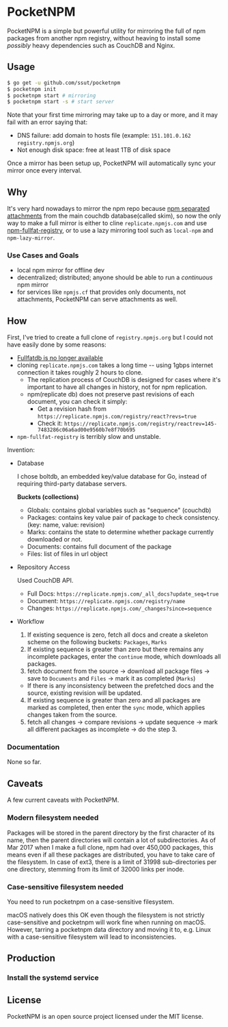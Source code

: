 # PocketNPM

PocketNPM is a simple but powerful utility for mirroring the full of npm packages from another npm registry, without heaving to install some *possibly* heavy dependencies such as CouchDB and Nginx.

## Usage

```bash
$ go get -u github.com/ssut/pocketnpm
$ pocketnpm init
$ pocketnpm start # mirroring
$ pocketnpm start -s # start server
```

Note that your first time mirroring may take up to a day or more, and it may fail with an error saying that:

- DNS failure: add domain to hosts file (example: `151.101.0.162 registry.npmjs.org`)
- Not enough disk space: free at least 1TB of disk space

Once a mirror has been setup up, PocketNPM will automatically sync your mirror once every interval.

## Why

It's very hard nowadays to mirror the npm repo because [npm separated attachments](http://blog.npmjs.org/post/83774616862/deprecating-fullfatdb) from the main couchdb database(called skim), so now the only way to make a full mirror is either to cline `replicate.npmjs.com` and use [npm-fullfat-registry](https://github.com/npm/npm-fullfat-registry), or to use a lazy mirroring tool such as `local-npm` and `npm-lazy-mirror`.

### Use Cases and Goals

- local npm mirror for offline dev
- decentralized; distributed; anyone should be able to run a *continuous* npm mirror 
- for services like `npmjs.cf` that provides only documents, not attachments, PocketNPM can serve attachments as well.

## How

First, I've tried to create a full clone of `registry.npmjs.org` but I could not have easily done by some reasons:

- [Fullfatdb is no longer available](http://blog.npmjs.org/post/93158668615/reminder-fullfat-db-is-going-away)
- cloning `replicate.npmjs.com` takes a long time -- using 1gbps internet connection it takes roughly 2 hours to clone.
  - The replication process of CouchDB is designed for cases where it's important to have all changes in history, not for npm replication.
  - npm(replicate db) does not preserve past revisions of each document, you can check it simply:
    - Get a revision hash from `https://replicate.npmjs.com/registry/react?revs=true`
    - Check it: `https://replicate.npmjs.com/registry/reactrev=145-7483286c06a6ad00e9560b7e8f70b695`
- `npm-fullfat-registry` is terribly slow and unstable.

Invention:

- Database

  I chose boltdb, an embedded key/value database for Go, instead of requiring third-party database servers.

  **Buckets (collections)**
  - Globals: contains global variables such as "sequence" (couchdb)
  - Packages: contains key value pair of package to check consistency. (key: name, value: revision)
  - Marks: contains the state to determine whether package currently downloaded or not.
  - Documents: contains full document of the package
  - Files: list of files in url object

- Repository Access

  Used CouchDB API.
  
  - Full Docs: `https://replicate.npmjs.com/_all_docs?update_seq=true`
  - Document: `https://replicate.npmjs.com/registry/name`
  - Changes: `https://replicate.npmjs.com/_changes?since=sequence`

- Workflow

  1. If existing sequence is zero, fetch all docs and create a skeleton scheme on the following buckets: `Packages`, `Marks`
  2. If existing sequence is greater than zero but there remains any incomplete packages, enter the `continue` mode, which downloads all packages.
  3. fetch document from the source -> download all package files -> save to `Documents` and `Files` -> mark it as completed (`Marks`)
    - If there is any inconsistency between the prefetched docs and the source, existing revision will be updated.
  4. If existing sequence is greater than zero and all packages are marked as completed, then enter the `sync` mode, which applies changes taken from the source.
  5. fetch all changes -> compare revisions -> update sequence -> mark all different packages as incomplete -> do the step 3. 

### Documentation

None so far. 

## Caveats

A few current caveats with PocketNPM.

### Modern filesystem needed

Packages will be stored in the parent directory by the first character of its name, then the parent directories will contain a lot of subdirectories. As of Mar 2017 when I make a full clone, npm had over 450,000 packages, this means even if all these packages are distributed, you have to take care of the filesystem. In case of ext3, there is a limit of 31998 sub-directories per one directory, stemming from its limit of 32000 links per inode.

### Case-sensitive filesystem needed

You need to run pocketnpm on a case-sensitive filesystem.

macOS natively does this OK even though the filesystem is not strictly case-sensitive and pocketnpm will work fine when running on macOS. However, tarring a pocketnpm data directory and moving it to, e.g. Linux with a case-sensitive filesystem will lead to inconsistencies.

## Production

### Install the systemd service

## License

PocketNPM is an open source project licensed under the MIT license.
